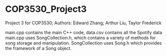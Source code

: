 # COP3530_Project3
Project 3 for COP3530; Authors: Edward Zhang; Arthur Liu, Taylor Frederick

main.cpp contains the main C++ code, data.csv contains all the Spotify data
main.cpp uses SongCollection.h, which contains a variety of methods for song storage and manipulation. SongCollection uses Song.h which provides the framework of a Song object. 
